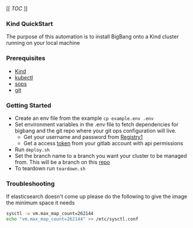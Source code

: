 [[ _TOC_ ]]
### Kind QuickStart
The purpose of this automation is to install BigBang onto a Kind cluster running on your local machine

### Prerequisites
- [Kind](https://kind.sigs.k8s.io/docs/user/quick-start/)
- [kubectl](https://kubernetes.io/docs/tasks/tools/)
- [sops](https://github.com/mozilla/sops/releases)
- [git](https://git-scm.com/book/en/v2/Getting-Started-Installing-Git)


### Getting Started
- Create an env file from the example ```cp example.env .env```
- Set environment variables in the .env file to fetch dependencies for bigbang and the git repo where your git ops configuration will live.
  - Get your username and password from [Registry1](registry1.dso.mil)
  - Get a access [token](https://gitlab.com/-/profile/personal_access_tokens) from your gitlab account with api permissions
- Run ```deploy.sh```
- Set the branch name to a branch you want your cluster to be managed from. This will be a branch on this [repo](https://gitlab.com/cse5/cognition/bb-template.git)
- To teardown run ```teardown.sh```


### Troubleshooting
If elasticsearch doesn't come up please do the following to give the image the minimum space it needs
```bash
sysctl -w vm.max_map_count=262144
echo "vm.max_map_count=262144" >> /etc/sysctl.conf
```